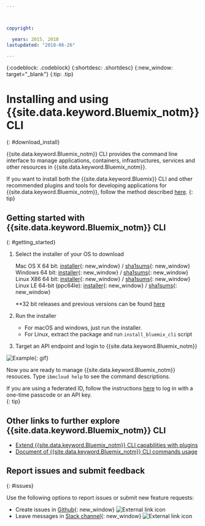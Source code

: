 ```yaml
---



copyright:

  years: 2015, 2018
lastupdated: "2018-06-26"

---
```


{:codeblock: .codeblock}
{:shortdesc: .shortdesc}
{:new_window: target="_blank"}
{:tip: .tip}


# Installing and using {{site.data.keyword.Bluemix_notm}} CLI
{: #download_install}

{{site.data.keyword.Bluemix_notm}} CLI provides the command line interface to manage applications, containers, infrastructures, services and other resources in {{site.data.keyword.Bluemix_notm}}.

If you want to install both the {{site.data.keyword.Bluemix}} CLI and other recommended plugins and tools for developing applications for {{site.data.keyword.Bluemix_notm}}, follow the method described [here](/docs/cli/index.html).
{: tip}


## Getting started with {{site.data.keyword.Bluemix_notm}} CLI
{: #getting_started}

1. Select the installer of your OS to download

   Mac OS X 64 bit: [installer](https://clis.ng.bluemix.net/download/bluemix-cli/latest/osx){: new_window} / [sha1sums](https://clis.ng.bluemix.net/download/bluemix-cli/latest/osx/checksum){: new_window} <br>
   Windows 64 bit: [installer](https://clis.ng.bluemix.net/download/bluemix-cli/latest/win64){: new_window} / [sha1sums](https://clis.ng.bluemix.net/download/bluemix-cli/latest/win64/checksum){: new_window} <br>
   Linux X86 64 bit: [installer](https://clis.ng.bluemix.net/download/bluemix-cli/latest/linux64){: new_window} / [sha1sums](https://clis.ng.bluemix.net/download/bluemix-cli/latest/linux64/checksum){: new_window} <br>
   Linux LE 64-bit (ppc64le): [installer](https://clis.ng.bluemix.net/download/bluemix-cli/latest/ppc64le){: new_window} / [sha1sums](https://clis.ng.bluemix.net/download/bluemix-cli/latest/ppc64le/checksum){: new_window} <br>

   **32 bit releases and previous versions can be found [here](all_versions.html)

1. Run the installer
   * For macOS and windows, just run the installer.
   * For Linux, extract the package and run `install_bluemix_cli` script

1. Target an API endpoint and login to {{site.data.keyword.Bluemix_notm}}

  ![Example](example.gif){: gif}

Now you are ready to manage {{site.data.keyword.Bluemix_notm}} resouces. Type `ibmcloud help` to see the command descriptions.

If you are using a federated ID, follow the instructions [here](https://console.bluemix.net/docs/iam/login_fedid.html#federated_id) to log in with a one-time passcode or an API key.  
{: tip}

## Other links to further explore {{site.data.keyword.Bluemix_notm}} CLI

* [Extend {{site.data.keyword.Bluemix_notm}} CLI capabilities with plugins](extend_cli.html)
* [Document of {{site.data.keyword.Bluemix_notm}} CLI commands usage](ic_cli_cmds.html)


## Report issues and submit feedback
{: #issues}

Use the following options to report issues or submit new feature requests:
 * Create issues in [Github](https://github.com/IBM-Bluemix/bluemix-cli-release/issues){: new_window} ![External link icon](../../../icons/launch-glyph.svg)
 * Leave messages in [Slack channel](https://dwopen.slack.com/messages/bluemix-cli/){: new_window} ![External link icon](../../../icons/launch-glyph.svg)
